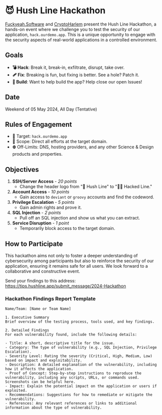 # 😈 Hush Line Hackathon

[Fuckyeah.Software](https://fuckyeah.software) and [CryptoHarlem](https://www.cryptoharlem.com/) present the Hush Line Hackathon, a hands-on event where we challenge you to test the security of our application, `hack.ourdemo.app`. This is a unique opportunity to engage with the security aspects of real-world applications in a controlled environment. 

## Goals

- **💣 Hack**: Break it, break-in, exfiltrate, disrupt, take over.
- **🩹 Fix**: Breaking is fun, but fixing is better. See a hole? Patch it.
- **🔨 Build**: Want to help build the app? Help close our open Issues!

## Date
Weekend of 05 May 2024, All Day (Tentative)

## Rules of Engagement

- 🎯 Target: `hack.ourdemo.app`
- 🤝 Scope: Direct all efforts at the target domain.
- ⛔️ Off-Limits: DNS, hosting providers, and any other Science & Design products and properties.

## Objectives

1. **SSH/Server Access** - _20 points_
   - Change the header logo from "🤫 Hush Line" to "🏴‍☠️ Hacked Line."
2. **Account Access** - _10 points_
   - Gain access to `deviant` or `groovy` accounts and find the codeword.
3. **Privilege Escalation** - _5 points_
   - Gain admin rights and prove it.
4. **SQL Injection** - _2 points_
   - Pull off an SQL injection and show us what you can extract.
5. **Service Disruption** - _1 point_
   - Temporarily block access to the target domain.

## How to Participate

This hackathon aims not only to foster a deeper understanding of cybersecurity among participants but also to reinforce the security of our application, ensuring it remains safe for all users. We look forward to a collaborative and constructive event.

Send your findings to this address: https://tips.hushline.app/submit_message/2024-Hackathon

### Hackathon Findings Report Template

```
Name/Team: [Name or Team Name]

1. Executive Summary
Brief overview of the testing process, tools used, and key findings.

2. Detailed Findings
For each vulnerability found, include the following details:

- Title: A short, descriptive title for the issue.
- Category: The type of vulnerability (e.g., SQL Injection, Privilege Escalation).
- Severity Level: Rating the severity (Critical, High, Medium, Low) based on impact and exploitability.
- Description: A detailed explanation of the vulnerability, including how it affects the application.
- Proof of Concept: Step-by-step instructions to reproduce the vulnerability, including any scripts, URLs, or commands used. Screenshots can be helpful here.
- Impact: Explain the potential impact on the application or users if exploited.
- Recommendations: Suggestions for how to remediate or mitigate the vulnerability.
- References: Any relevant references or links to additional information about the type of vulnerability.
```

